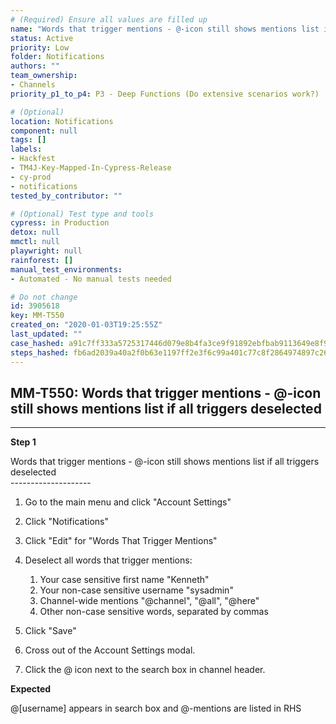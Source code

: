 ```yaml
---
# (Required) Ensure all values are filled up
name: "Words that trigger mentions - @-icon still shows mentions list if all triggers deselected"
status: Active
priority: Low
folder: Notifications
authors: ""
team_ownership: 
- Channels
priority_p1_to_p4: P3 - Deep Functions (Do extensive scenarios work?)

# (Optional)
location: Notifications
component: null
tags: []
labels: 
- Hackfest
- TM4J-Key-Mapped-In-Cypress-Release
- cy-prod
- notifications
tested_by_contributor: ""

# (Optional) Test type and tools
cypress: in Production
detox: null
mmctl: null
playwright: null
rainforest: []
manual_test_environments:
- Automated - No manual tests needed

# Do not change
id: 3905618
key: MM-T550
created_on: "2020-01-03T19:25:55Z"
last_updated: ""
case_hashed: a91c7ff333a5725317446d079e8b4fa3ce9f91892ebfbab9113649e8f99d334fcf0f9c2f0a7aa35c4479ce58379a2b3c
steps_hashed: fb6ad2039a40a2f0b63e1197ff2e3f6c99a401c77c8f2864974897c268a4ee4a51a5c973fee4e0bf31effba380fe9a63
---
```


<!-- (Auto-generated) Based on frontmatter's "key" and "name" -->

## MM-T550: Words that trigger mentions - @-icon still shows mentions list if all triggers deselected

---

**Step 1**

Words that trigger mentions - @-icon still shows mentions list if all triggers deselected\
\--------------------

1. Go to the main menu and click "Account Settings"

2. Click "Notifications"

3. Click "Edit" for "Words That Trigger Mentions"

4. Deselect all words that trigger mentions:

   1. Your case sensitive first name "Kenneth"
   2. Your non-case sensitive username "sysadmin"
   3. Channel-wide mentions "@channel", "@all", "@here"
   4. Other non-case sensitive words, separated by commas

5. Click "Save"

6. Cross out of the Account Settings modal.

7. Click the @ icon next to the search box in channel header.

**Expected**

@\[username] appears in search box and @-mentions are listed in RHS
